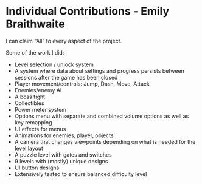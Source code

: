 # Individual Contributions - Emily Braithwaite

I can claim “All” to every aspect of the project.

Some of the work I did:
-	Level selection / unlock system
-	A system where data about settings and progress persists between sessions after the game has been closed
-	Player movement/controls: Jump, Dash, Move, Attack
-	Enemies/enemy AI
-	A boss fight
-	Collectibles
-	Power meter system
-	Options menu with separate and combined volume options as well as key remapping
-	UI effects for menus
-	Animations for enemies, player, objects
-	A camera that changes viewpoints depending on what is needed for the level layout
-	A puzzle level with gates and switches
-	9 levels with (mostly) unique designs
-	UI button designs
-	Extensively tested to ensure balanced difficulty level


